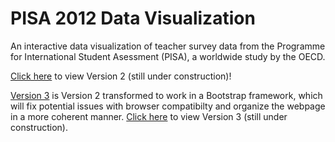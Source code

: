# PISA 2012 Data Visualization
An interactive data visualization of teacher survey data from the Programme for International Student Asessment (PISA), a worldwide study by the OECD.

[Click here](https://nehal96.github.io/PISA-2012-Data-Visualization/v2/) to view Version 2 (still under construction)!

[Version 3](https://nehal96.github.io/PISA-2012-Data-Visualization/v3/) is Version 2 transformed to work in a Bootstrap framework, which will fix potential issues with browser compatibilty and organize the webpage in a more coherent manner. [Click here](https://nehal96.github.io/PISA-2012-Data-Visualization/v3/) to view Version 3 (still under construction). 

